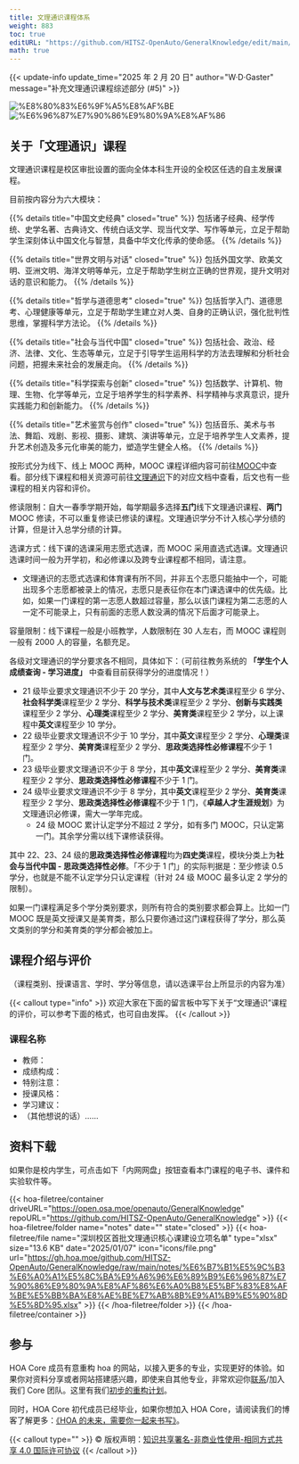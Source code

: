 ```yaml
---
title: 文理通识课程体系
weight: 883
toc: true
editURL: "https://github.com/HITSZ-OpenAuto/GeneralKnowledge/edit/main/README.md"
math: true
---
```


{{< update-info update_time="2025 年 2 月 20 日" author="W·D·Gaster" message="补充文理通识课程综述部分 (#5)" >}}


<div class="img-div hx-mt-4 hx-flex-row hx-justify-start hx-items-center">

![%E8%80%83%E6%9F%A5%E8%AF%BE](https://img.shields.io/badge/%E8%80%83%E6%9F%A5%E8%AF%BE-Green)
![%E6%96%87%E7%90%86%E9%80%9A%E8%AF%86](https://img.shields.io/badge/%E6%96%87%E7%90%86%E9%80%9A%E8%AF%86-orange)

</div>

## 关于「文理通识」课程

文理通识课程是校区审批设置的面向全体本科生开设的全校区任选的自主发展课程。

目前按内容分为六大模块：

{{% details title="中国文史经典" closed="true" %}}
包括诸子经典、经学传统、史学名著、古典诗文、传统白话文学、现当代文学、写作等单元，立足于帮助学生深刻体认中国文化与智慧，具备中华文化传承的使命感。
{{% /details %}}

{{% details title="世界文明与对话" closed="true" %}}
包括外国文学、欧美文明、亚洲文明、海洋文明等单元，立足于帮助学生树立正确的世界观，提升文明对话的意识和能力。
{{% /details %}}

{{% details title="哲学与道德思考" closed="true" %}}
包括哲学入门、道德思考、心理健康等单元，立足于帮助学生建立对人类、自身的正确认识，强化批判性思维，掌握科学方法论。
{{% /details %}}

{{% details title="社会与当代中国" closed="true" %}}
包括社会、政治、经济、法律、文化、生态等单元，立足于引导学生运用科学的方法去理解和分析社会问题，把握未来社会的发展走向。
{{% /details %}}

{{% details title="科学探索与创新" closed="true" %}}
包括数学、计算机、物理、生物、化学等单元，立足于培养学生的科学素养、科学精神与求真意识，提升实践能力和创新能力。
{{% /details %}}

{{% details title="艺术鉴赏与创作" closed="true" %}}
包括音乐、美术与书法、舞蹈、戏剧、影视、摄影、建筑、演讲等单元，立足于培养学生人文素养，提升艺术创造及多元化审美的能力，塑造学生健全人格。
{{% /details %}}

按形式分为线下、线上 MOOC 两种，MOOC 课程详细内容可前往[MOOC](https://hoa.moe/docs/general-knowledge/mooc/)中查看。部分线下课程和相关资源可前往[文理通识](https://hoa.moe/docs/general-knowledge/)下的对应文档中查看，后文也有一些课程的相关内容和评价。

修读限制：自大一春季学期开始，每学期最多选择**五门**线下文理通识课程、**两门** MOOC 修读，不可以重复修读已修读的课程。文理通识学分不计入核心学分绩的计算，但是计入总学分绩的计算。

选课方式：线下课的选课采用志愿式选课，而 MOOC 采用直选式选课。文理通识选课时间一般为开学初，和必修课以及跨专业课程都不相同，请注意。
- 文理通识的志愿式选课和体育课有所不同，并非五个志愿只能抽中一个，可能出现多个志愿都被录上的情况，志愿只是表征你在本门课选课中的优先级。比如，如果一门课程的第一志愿人数超过容量，那么以该门课程为第二志愿的人一定不可能录上，只有前面的志愿人数没满的情况下后面才可能录上。

容量限制：线下课程一般是小班教学，人数限制在 30 人左右，而 MOOC 课程则一般有 2000 人的容量，名额充足。

各级对文理通识的学分要求各不相同，具体如下：（可前往教务系统的 **「学生个人成绩查询 - 学习进度」** 中查看目前获得学分的进度情况！）
- 21 级毕业要求文理通识不少于 20 学分，其中**人文与艺术类**课程至少 6 学分、**社会科学类**课程至少 2 学分、**科学与技术类**课程至少 2 学分、**创新与实践类**课程至少 2 学分、**心理类**课程至少 2 学分、**美育类**课程至少 2 学分，以上课程中**英文**课程至少 10 学分。
- 22 级毕业要求文理通识不少于 10 学分，其中**英文**课程至少 2 学分、**心理类**课程至少 2 学分、**美育类**课程至少 2 学分、**思政类选择性必修课程**不少于 1 门。
- 23 级毕业要求文理通识不少于 8 学分，其中**英文**课程至少 2 学分、**美育类**课程至少 2 学分、**思政类选择性必修课程**不少于 1 门。
- 24 级毕业要求文理通识不少于 8 学分，其中**英文**课程至少 2 学分、**美育类**课程至少 2 学分、**思政类选择性必修课程**不少于 1 门，《**卓越人才生涯规划**》为文理通识必修课，需大一学年完成。
  - 24 级 MOOC 累计认定学分不超过 2 学分，如有多门 MOOC，只认定第一门。其余学分需以线下课修读获得。

其中 22、23、24 级的**思政类选择性必修课程**均为**四史类**课程，模块分类上为**社会与当代中国 - 思政类选择性必修**。「不少于 1 门」的实际判据是：至少修读 0.5 学分，也就是不能不认定学分只认定课程（针对 24 级 MOOC 最多认定 2 学分的限制）。

如果一门课程满足多个学分类别要求，则所有符合的类别要求都会算上。比如一门 MOOC 既是英文授课又是美育类，那么只要你通过这门课程获得了学分，那么英文类别的学分和美育类的学分都会被加上。

## 课程介绍与评价

（课程类别、授课语言、学时、学分等信息，请以选课平台上所显示的内容为准）

{{< callout type="info" >}}
  欢迎大家在下面的留言板中写下关于“文理通识”课程的评价，可以参考下面的格式，也可自由发挥。
{{< /callout >}}

### 课程名称

- 教师：
- 成绩构成：
- 特别注意：
- 授课风格：
- 学习建议：
- （其他想说的话）……

## 资料下载

如果你是校内学生，可点击如下「内网网盘」按钮查看本门课程的电子书、课件和实验软件等。

{{< hoa-filetree/container driveURL="https://open.osa.moe/openauto/GeneralKnowledge" repoURL="https://github.com/HITSZ-OpenAuto/GeneralKnowledge" >}}
{{< hoa-filetree/folder name="notes" date="" state="closed" >}}
{{< hoa-filetree/file name="深圳校区首批文理通识核心课建设立项名单" type="xlsx" size="13.6 KB" date="2025/01/07" icon="icons/file.png" url="https://gh.hoa.moe/github.com/HITSZ-OpenAuto/GeneralKnowledge/raw/main/notes/%E6%B7%B1%E5%9C%B3%E6%A0%A1%E5%8C%BA%E9%A6%96%E6%89%B9%E6%96%87%E7%90%86%E9%80%9A%E8%AF%86%E6%A0%B8%E5%BF%83%E8%AF%BE%E5%BB%BA%E8%AE%BE%E7%AB%8B%E9%A1%B9%E5%90%8D%E5%8D%95.xlsx" >}}
{{< /hoa-filetree/folder >}}
{{< /hoa-filetree/container >}}

## 参与

HOA Core 成员有意重构 hoa 的网站，以接入更多的专业，实现更好的体验。如果你对资料分享或者网站搭建感兴趣，即使来自其他专业，非常欢迎你[联系](mailto:hi@hoa.moe)/加入我们 Core 团队。这里有我们[初步的重构计划](https://historical-mousepad-286.notion.site/HOA-1f71751ad5fe80978c70d9e32330d7e6)。

同时，HOA Core 初代成员已经毕业，如果你想加入 HOA Core，请阅读我们的博客了解更多：[《HOA 的未来，需要你一起来书写》](https://hoa.moe/news/future-of-hoa)。

{{< callout type="" >}}
  © 版权声明：[知识共享署名-非商业性使用-相同方式共享 4.0 国际许可协议](https://creativecommons.org/licenses/by-nc-sa/4.0/)
{{< /callout >}}


